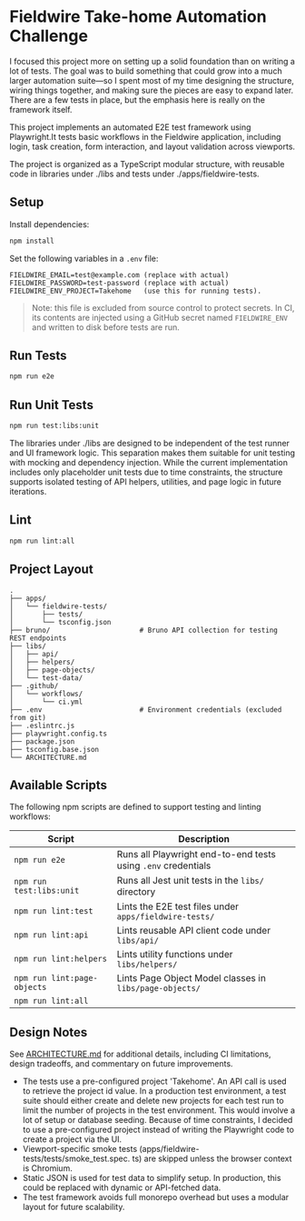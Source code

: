 # Fieldwire Take-home Automation Challenge

I focused this project more on setting up a solid foundation than on writing a lot of tests. The goal was to build something that could grow into a much larger automation suite—so I spent most of my time designing the structure, wiring things together, and making sure the pieces are easy to expand later. There are a few tests in place, but the emphasis here is really on the framework itself.

This project implements an automated E2E test framework using Playwright.It tests basic workflows in the Fieldwire application, including login, task creation, form interaction, and layout validation across viewports.

The project is organized as a TypeScript modular structure, with reusable code in libraries under ./libs and tests under ./apps/fieldwire-tests.

## Setup

Install dependencies:

```bash
npm install
```

Set the following variables in a `.env` file:

```
FIELDWIRE_EMAIL=test@example.com (replace with actual)
FIELDWIRE_PASSWORD=test-password (replace with actual)
FIELDWIRE_ENV_PROJECT=Takehome   (use this for running tests).
```

> Note: this file is excluded from source control to protect secrets. In CI, its contents are injected using a GitHub secret named `FIELDWIRE_ENV` and written to disk before tests are run.

## Run Tests

```bash
npm run e2e
```

## Run Unit Tests


```bash
npm run test:libs:unit
```
The libraries under ./libs are designed to be independent of the test runner and UI framework logic. This separation makes them suitable for unit testing with mocking and dependency injection. While the current implementation includes only placeholder unit tests due to time constraints, the structure supports isolated testing of API helpers, utilities, and page logic in future iterations.
## Lint

```bash
npm run lint:all
```

## Project Layout

```
.
├── apps/
│   └── fieldwire-tests/
│       ├── tests/
│       └── tsconfig.json
├── bruno/                      # Bruno API collection for testing REST endpoints
├── libs/
│   ├── api/
│   ├── helpers/
│   ├── page-objects/
│   └── test-data/
├── .github/
│   └── workflows/
│       └── ci.yml
├── .env                        # Environment credentials (excluded from git)
├── .eslintrc.js
├── playwright.config.ts
├── package.json
├── tsconfig.base.json
└── ARCHITECTURE.md
```

## Available Scripts

The following npm scripts are defined to support testing and linting workflows:

| Script                      | Description                                                  |
|-----------------------------|--------------------------------------------------------------|
| `npm run e2e`               | Runs all Playwright end-to-end tests using `.env` credentials |
| `npm run test:libs:unit`    | Runs all Jest unit tests in the `libs/` directory             |
| `npm run lint:test`         | Lints the E2E test files under `apps/fieldwire-tests/`        |
| `npm run lint:api`          | Lints reusable API client code under `libs/api/`              |
| `npm run lint:helpers`      | Lints utility functions under `libs/helpers/`                 |
| `npm run lint:page-objects` | Lints Page Object Model classes in `libs/page-objects/`    |
| `npm run lint:all`   

## Design Notes

See [ARCHITECTURE.md](./ARCHITECTURE.md) for additional details, including CI limitations, design tradeoffs, and commentary on future improvements.

- The tests use a pre-configured project 'Takehome'.  An API call is used to 
  retrieve the project id value.  In a production test environment, a test 
  suite should either create and delete new projects for each test run to 
  limit the number of projects in the test environment.  This would involve 
  a lot of setup or database seeding.  Because of time constraints, I 
  decided to use a pre-configured project instead of writing the Playwright 
  code to create a project via the UI.
- Viewport-specific smoke tests (apps/fieldwire-tests/tests/smoke_test.spec.
  ts) are skipped unless the browser context is 
  Chromium.
- Static JSON is used for test data to simplify setup. In production, this could be replaced with dynamic or API-fetched data.
- The test framework avoids full monorepo overhead but uses a modular layout for future scalability.
